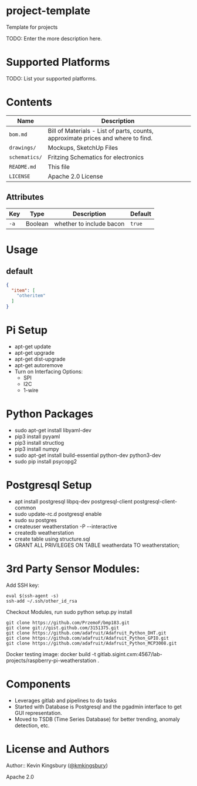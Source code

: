 # project-template
Template for projects

TODO: Enter the more description here.

# Supported Platforms

TODO: List your supported platforms.

# Contents
Name | Description
-----|------------
`bom.md` | Bill of Materials - List of parts, counts, approximate prices and where to find.
`drawings/`|Mockups, SketchUp Files
`schematics/`| Fritzing Schematics for electronics
`README.md`|This file
`LICENSE`|Apache 2.0 License



## Attributes
Key| Type | Description | Default
---|------|-------------|--------
`-a`| Boolean | whether to include bacon | `true`


# Usage

## default


```json
{
  "item": [
    "otheritem"
  ]
}
```
# Pi Setup
- apt-get update
- apt-get upgrade
- apt-get dist-upgrade
- apt-get autoremove
- Turn on Interfacing Options:
    - SPI
    - I2C
    - 1-wire


# Python Packages
- sudo apt-get install libyaml-dev
- pip3 install pyyaml
- pip3 install structlog
- pip3 install numpy
- sudo apt-get install build-essential python-dev python3-dev
- sudo pip install psycopg2

# Postgresql Setup
- apt install postgresql libpq-dev postgresql-client postgresql-client-common
- sudo update-rc.d postgresql enable
- sudo su postgres
- createuser weatherstation -P --interactive
- createdb weatherstation
- create table using structure.sql
- GRANT ALL PRIVILEGES ON TABLE weatherdata TO weatherstation;

# 3rd Party Sensor Modules:
Add SSH key:
```
eval $(ssh-agent -s)
ssh-add ~/.ssh/other_id_rsa
```
Checkout Modules, run sudo python setup.py install
```
git clone https://github.com/PrzemoF/bmp183.git
git clone git://gist.github.com/3151375.git
git clone https://github.com/adafruit/Adafruit_Python_DHT.git
git clone https://github.com/adafruit/Adafruit_Python_GPIO.git
git clone https://github.com/adafruit/Adafruit_Python_MCP3008.git
```

Docker testing image:
docker build -t gitlab.sigint.cxm:4567/lab-projects/raspberry-pi-weatherstation .

# Components
- Leverages gitlab and pipelines to do tasks
- Started with Database is Postgresql and the pgadmin interface to get GUI
representation.
- Moved to TSDB (Time Series Database) for better trending, anomaly detection, etc.


# License and Authors

Author:: Kevin Kingsbury ([@kmkingsbury](https://twitter.com/kmkingsbury))

Apache 2.0

